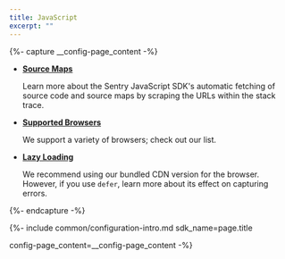 ```yaml
---
title: JavaScript
excerpt: ""
---
```


{%- capture __config-page_content -%}

- **[Source Maps](/platforms/javascript/sourcemaps)**

    Learn more about the Sentry JavaScript SDK's automatic fetching of source code and source maps by scraping the URLs within the stack trace.

- **[Supported Browsers](/sdks/javascript/config-js/supported-browsers)**

    We support a variety of browsers; check out our list.

- **[Lazy Loading](/sdks/javascript/config-js/lazy-load-sentry)**

    We recommend using our bundled CDN version for the browser. However, if you use `defer`, learn more about its effect on capturing errors.

{%- endcapture -%}



{%- include common/configuration-intro.md 
sdk_name=page.title

config-page_content=__config-page_content 
 -%}
 